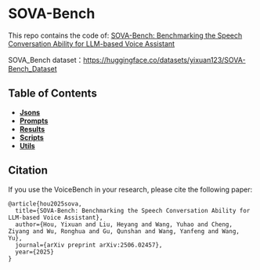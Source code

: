 # SOVA-Bench

This repo contains the code of: [SOVA-Bench: Benchmarking the Speech Conversation Ability for LLM-based Voice Assistant](https://arxiv.org/pdf/2506.02457)

SOVA_Bench dataset：https://huggingface.co/datasets/yixuan123/SOVA-Bench_Dataset

## Table of Contents
- [**Jsons**](#jsons)
- [**Prompts**](#setup)
- [**Results**](#results)
- [**Scripts**](#scripts)
- [**Utils**](#utils)

## Citation
If you use the VoiceBench in your research, please cite the following paper:
```
@article{hou2025sova,
  title={SOVA-Bench: Benchmarking the Speech Conversation Ability for LLM-based Voice Assistant},
  author={Hou, Yixuan and Liu, Heyang and Wang, Yuhao and Cheng, Ziyang and Wu, Ronghua and Gu, Qunshan and Wang, Yanfeng and Wang, Yu},
  journal={arXiv preprint arXiv:2506.02457},
  year={2025}
}
```
